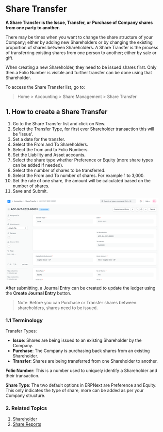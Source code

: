 
# Share Transfer



**A Share Transfer is the Issue, Transfer, or Purchase of Company shares from one party to another.**


There may be times when you want to change the share structure of your Company; either by adding new Shareholders or by changing the existing proportion of shares between Shareholders. A Share Transfer is the process of transferring existing shares from one person to another; either by sale or gift.


When creating a new Shareholder, they need to be issued shares first. Only then a Folio Number is visible and further transfer can be done using that Shareholder.


To access the Share Transfer list, go to:



> 
> Home > Accounting > Share Management > Share Transfer
> 
> 
> 


## 1. How to create a Share Transfer


1. Go to the Share Transfer list and click on New.
2. Select the Transfer Type, for first ever Shareholder transaction this will be 'Issue'.
3. Set a date for the transfer.
4. Select the From and To Shareholders.
5. Select the from and to Folio Numbers.
6. Set the Liability and Asset accounts.
7. Select the share type whether Preference or Equity (more share types can be added if needed).
8. Select the number of shares to be transferred.
9. Select the From and To number of shares. For example 1 to 3,000.
10. Set the rate of one share, the amount will be calculated based on the number of shares.
11. Save and Submit.


![Share Transfer](/files/sharetransfer-issue.png)


After submitting, a Journal Entry can be created to update the ledger using the **Create Journal Entry** button.



> 
> Note: Before you can Purchase or Transfer shares between shareholders, shares need to be issued.
> 
> 
> 


### 1.1 Terminology


Transfer Types:


* **Issue**: Shares are being issued to an existing Shareholder by the Company.
* **Purchase**: The Company is purchasing back shares from an existing Shareholder.
* **Transfer**: Shares are being transferred from one Shareholder to another.


**Folio Number**: This is a number used to uniquely identify a Shareholder and their transaction.


**Share Type**: The two default options in ERPNext are Preference and Equity. This only indicates the type of share, more can be added as per your Company structure.


### 2. Related Topics


1. [Shareholder](/docs/en/accounts/shareholder)
2. [Share Reports](/docs/en/accounts/share-reports)




